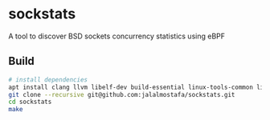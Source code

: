 # sockstats
A tool to discover BSD sockets concurrency statistics using eBPF

## Build

```bash
# install dependencies
apt install clang llvm libelf-dev build-essential linux-tools-common linux-tools-generic linux-headers-$(uname -r)
git clone --recursive git@github.com:jalalmostafa/sockstats.git
cd sockstats
make
```
